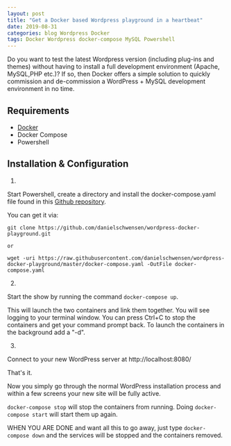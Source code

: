 ```yaml
---
layout: post
title: "Get a Docker based Wordpress playground in a heartbeat"
date: 2019-08-31
categories: blog Wordpress Docker 
tags: Docker Wordpress docker-compose MySQL Powershell
---
```

Do you want to test the latest Wordpress version (including plug-ins and themes) without having to install a full development environment (Apache, MySQL,PHP etc.)?
If so, then Docker offers a simple solution to quickly commission and de-commission a WordPress \+ MySQL development environment in no time.

## Requirements

* [Docker](https://www.docker.com/)
* Docker Compose
* Powershell

## Installation & Configuration

1.
Start Powershell, create a directory and install the docker-compose.yaml file found in this [Github repository](https://github.com/danielschwensen/wordpress-docker-playground). 

You can get it via: 

    git clone https://github.com/danielschwensen/wordpress-docker-playground.git
    
    or

    wget -uri https://raw.githubusercontent.com/danielschwensen/wordpress-docker-playground/master/docker-compose.yaml -OutFile docker-compose.yaml

2.
Start the show by running the command `docker-compose up`.

This will launch the two containers and link them together. You will see logging to your terminal window. You can press Ctrl+C to stop the containers and get your command prompt back. To launch the containers in the background add a "-d".

3.
Connect to your new WordPress server at http://localhost:8080/

That's it.

Now you simply go through the normal WordPress installation process and within a few screens your new site will be fully active. 

`docker-compose stop` will stop the containers from running. Doing `docker-compose start` will start them up again.

WHEN YOU ARE DONE and want all this to go away, just type `docker-compose down` and the services will be stopped and the containers removed. 